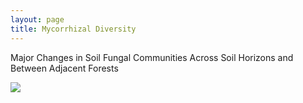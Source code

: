 ```yaml
---
layout: page
title: Mycorrhizal Diversity
---
```

Major Changes in Soil Fungal Communities Across Soil Horizons and Between Adjacent Forests

![](/img/colored_maple.jpg)
